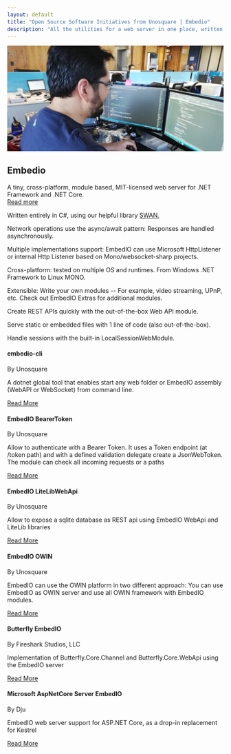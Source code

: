 ```yaml
---
layout: default
title: "Open Source Software Initiatives from Unosquare | Embedio"
description: "All the utilities for a web server in one place, written in C#"
---
```

<div class="container content-home py-0">
    <div class="main-hero hero">
        <img src="/assets/coding-like-a-god.jpg" class="px-5" alt="EmbedIO logo" />
        <div class="hero-title title-black">
            <h2 class="text-uppercase">Embedio</h2>
            <div id="hero-label">A tiny, cross-platform, module based, MIT-licensed web server for .NET
                Framework and
                .NET Core.</div>
            <a class="link-gray" href="https://unosquare.github.io/embedio/"> Read more
            </a>
        </div>
    </div>
</div>
<div class="container content-home py-0">
    <div class="facts-four-columns">
        <div class="row">
            <div class="col-6 col-lg-3">
                <p>Written entirely in C#, using our helpful library <a href="https://unosquare.github.io/swan/">SWAN.</a></p>
            </div>
            <div class="col-6 col-lg-3">
                <p>Network operations use the async/await pattern: Responses are handled
                    asynchronously.</p>
            </div>
            <div class="col-6 col-lg-3">
                <p>Multiple implementations support: EmbedIO can use Microsoft HttpListener
                    or internal Http Listener based on Mono/websocket-sharp projects.</p>
            </div>
            <div class="col-6 col-lg-3">
                <p>Cross-platform: tested on multiple OS and runtimes. From Windows .NET Framework to
                    Linux MONO.</p>
            </div>
        </div>
        <div class="row">
            <div class="col-6 col-lg-3">
                <p>Extensible: Write your own modules
                    -- For example, video streaming, UPnP, etc. Check out EmbedIO Extras for additional
                    modules.</p>
            </div>
            <div class="col-6 col-lg-3">
                <p> Create REST APIs quickly with the out-of-the-box Web API module.</p>
            </div>
            <div class="col-6 col-lg-3">
                <p>Serve static or embedded files with 1 line of code (also out-of-the-box).</p>
            </div>
            <div class="col-6 col-lg-3">
                <p>Handle sessions with the built-in LocalSessionWebModule.</p>
            </div>
        </div>
    </div>
</div>
<div class="container content-home">
    <div class="row">
        <div class="col-12 col-lg-4 mb-4">
            <div class="card">
                <div class="card-body p-3">
                    <div class="card-head">
                        <h4 class="text-uppercase">embedio-cli</h4>
                        <span>By Unosquare</span>
                        <p class="author-date">
                            A dotnet global tool that enables start any web folder or EmbedIO assembly
                            (WebAPI or WebSocket) from command line.
                        </p>
                    </div>
                    <div class="calltoaction calltoaction-sm d-flex justify-content-start m-0">
                        <a href="https://github.com/unosquare/embedio-cli" class="link-blue button">
                            Read More
                        </a>
                    </div>
                </div>
            </div>
        </div>
        <div class="col-12 col-lg-4 mb-4">
            <div class="card">
                <div class="card-body p-3">
                    <div class="card-head">
                        <h4 class="text-uppercase">EmbedIO BearerToken</h4>
                        <span>By Unosquare</span>
                        <p class="author-date">
                            Allow to authenticate with a Bearer Token. It uses a Token endpoint (at
                            /token
                            path)
                            and with a defined validation delegate create a JsonWebToken. The module
                            can
                            check all incoming requests or a paths
                        </p>
                    </div>
                    <div class="calltoaction calltoaction-sm d-flex justify-content-start m-0">
                        <a href="https://www.nuget.org/packages/EmbedIO.BearerToken/" class="link-blue button">
                            Read More
                        </a>
                    </div>
                </div>
            </div>
        </div>
        <div class="col-12 col-lg-4 mb-4">
            <div class="card">
                <div class="card-body p-3">
                    <div class="card-head">
                        <h4 class="text-uppercase">EmbedIO LiteLibWebApi</h4>
                        <span>By Unosquare</span>
                        <p class="author-date">
                            Allow to expose a sqlite database as REST api using EmbedIO WebApi and
                            LiteLib
                            libraries
                        </p>
                    </div>
                    <div class="calltoaction calltoaction-sm d-flex justify-content-start m-0">
                        <a href="https://www.nuget.org/packages/EmbedIO.LiteLibWebApi/" class="link-blue button">
                            Read More
                        </a>
                    </div>
                </div>
            </div>
        </div>
        <div class="col-12 col-lg-4 mb-4">
            <div class="card">
                <div class="card-body p-3">
                    <div class="card-head">
                        <h4 class="text-uppercase">EmbedIO OWIN</h4>
                        <span>By Unosquare</span>
                        <p class="author-date">
                            EmbedIO can use the OWIN platform in two different approach:
                            You can use EmbedIO as OWIN server and use all OWIN framework with EmbedIO
                            modules.
                    </div>
                    <div class="calltoaction calltoaction-sm d-flex justify-content-start m-0">
                        <a href="https://www.nuget.org/packages/EmbedIO.OWIN/" class="link-blue button">
                            Read More
                        </a>
                    </div>
                </div>
            </div>
        </div>
        <div class="col-12 col-lg-4 mb-4">
            <div class="card">
                <div class="card-body p-3">
                    <div class="card-head">
                        <h4 class="text-uppercase">Butterfly EmbedIO</h4>
                        <span>By Fireshark Studios, LLC</span>
                        <p class="author-date">
                            Implementation of Butterfly.Core.Channel and Butterfly.Core.WebApi using
                            the
                            EmbedIO server
                        </p>
                    </div>
                    <div class="calltoaction calltoaction-sm d-flex justify-content-start m-0">
                        <a href="https://www.nuget.org/packages/Butterfly.EmbedIO/" class="link-blue button">
                            Read More
                        </a>
                    </div>
                </div>
            </div>
        </div>
        <div class="col-12 col-lg-4 mb-4">
            <div class="card">
                <div class="card-body p-3">
                    <div class="card-head">
                        <h4 class="text-uppercase">Microsoft AspNetCore Server EmbedIO</h4>
                        <span>By Dju</span>
                        <p class="author-date">
                            EmbedIO web server support for ASP.NET Core, as a drop-in replacement for
                            Kestrel
                        </p>
                    </div>
                    <div class="calltoaction calltoaction-sm d-flex justify-content-start m-0">
                        <a href="https://www.nuget.org/packages/Microsoft.AspNetCore.Server.EmbedIO/"
                            class="link-blue button">
                            Read More
                        </a>
                    </div>
                </div>
            </div>
        </div>
    </div>
</div>